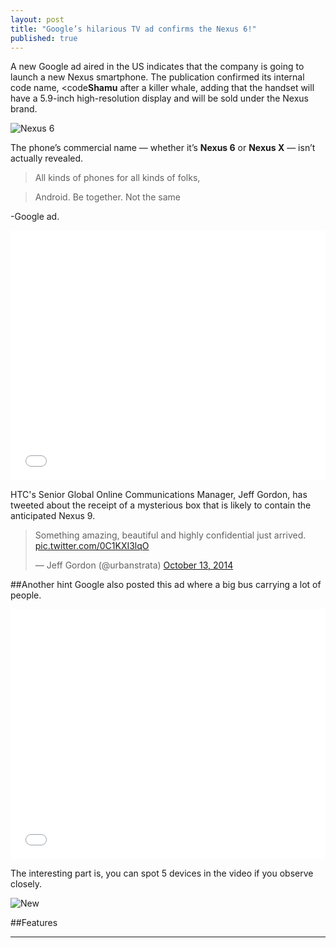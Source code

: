 ```yaml
---
layout: post
title: "Google’s hilarious TV ad confirms the Nexus 6!"
published: true
---
```


A new Google ad aired in the US indicates that the company is going to launch a new Nexus smartphone. The publication confirmed its internal code name, <code<b>Shamu</b></code> after a killer whale, adding that the handset will have a 5.9-inch high-resolution display and will be sold under the Nexus brand.


![Nexus 6](https://lh4.googleusercontent.com/-gSxA1IEiNhg/VD0ve2ytk-I/AAAAAAAAANw/RUR7p_et_-o/w625-h448-no/nexus-6.jpg)

The phone’s commercial name — whether it’s <b>Nexus 6</b> or <b>Nexus X</b> — isn’t actually revealed.

>All kinds of phones for all kinds of folks,  


>Android. Be together. Not the same

-Google ad.


<iframe width="100%" height="400" src="//www.youtube.com/embed/2H8eIjuf2ok" frameborder="0" allowfullscreen></iframe>



HTC's Senior Global Online Communications Manager, Jeff Gordon, has tweeted about the receipt of a mysterious box that is likely to contain the anticipated Nexus 9.

<blockquote class="twitter-tweet" lang="en"><p>Something amazing, beautiful and highly confidential just arrived. <a href="http://t.co/0C1KXI3lqO">pic.twitter.com/0C1KXI3lqO</a></p>&mdash; Jeff Gordon (@urbanstrata) <a href="https://twitter.com/urbanstrata/status/521729612527595520">October 13, 2014</a></blockquote>
<script async src="//platform.twitter.com/widgets.js" charset="utf-8"></script>


##Another hint
Google also posted this ad where a big bus carrying a lot of people.

<iframe width="100%" height="400" src="//www.youtube.com/embed/UfmRFIzheo8" frameborder="0" allowfullscreen></iframe>



The interesting part is, you can spot 5 devices in the video if you observe closely.

![New](https://lh3.googleusercontent.com/-c6kvz7NtchE/VD09oBeYg6I/AAAAAAAAAOc/_2rm9nlTIZw/w909-h550-no/nexus_flood.png)



##Features

------------------------------










